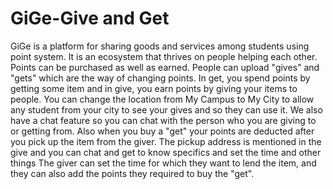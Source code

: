 # GiGe-Give and Get
GiGe is a platform for sharing goods and services among students using point system. It is an ecosystem that thrives on people helping each other.
Points can be purchased as well as earned. People can upload "gives" and "gets" which are the way of changing points. 
In get, you spend points by getting some item and in give, you earn points by giving your items to people.
You can change the location from My Campus to My City to allow any student from your city to see your gives and so they can use it. 
We also have a chat feature so you can chat with the person who you are giving to or getting from. Also when you buy a "get" your points are deducted after you pick up the item from the giver. The pickup address is mentioned in the give and you can chat and get to know specifics and set the time and other things
The giver can set the time for which they want to lend the item, and they can also add the points they required to buy the "get".
